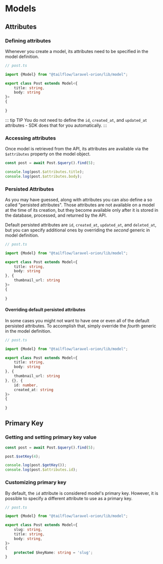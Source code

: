 # Models

## Attributes

### Defining attributes

Whenever you create a model, its attributes need to be specified in the model definition.

```typescript
// post.ts

import {Model} from "@tailflow/laravel-orion/lib/model";

export class Post extends Model<{
    title: string,
    body: string
}>
{
    
}
```

::: tip TIP
You do not need to define the `id`, `created_at`, and `updated_at` attributes - SDK does that for you automatically.
:::

### Accessing attributes

Once model is retrieved from the API, its attributes are available via the `$attributes` property on the model object.

```typescript
const post = await Post.$query().find(5);

console.log(post.$attributes.title);
console.log(post.$attributes.body);
```

### Persisted Attributes

As you may have guessed, along with attributes you can also define a so called "persisted attributes". Those attributes are not available on a model at the time of its creation, but they become available only after it is stored in the database, processed, and returned by the API.

Default persisted attributes are `id`, `created_at`, `updated_at`, and `deleted_at`, but you can specify additional ones by overriding the *second* generic in model definition.

```typescript
// post.ts

import {Model} from "@tailflow/laravel-orion/lib/model";

export class Post extends Model<{
    title: string,
    body: string
}, {
    thumbnail_url: string
}>
{
    
}
```

#### Overriding default persisted attributes

In some cases you might not want to have one or even all of the default persisted attributes. To accomplish that, simply override the *fourth* generic in the model definition.

```typescript
// post.ts

import {Model} from "@tailflow/laravel-orion/lib/model";

export class Post extends Model<{
    title: string,
    body: string
}, {
    thumbnail_url: string
}, {}, {
    id: number,
    created_at: string
}>
{
    
}
```

## Primary Key

### Getting and setting primary key value

```typescript
const post = await Post.$query().find(5);

post.$setKey(4);

console.log(post.$getKey()); 
console.log(post.$attributes.id);
```

### Customizing primary key

By default, the `id` attribute is considered model's primary key. However, it is possible to specify a different attribute to use as a primary key.

```typescript
// post.ts

import {Model} from "@tailflow/laravel-orion/lib/model";

export class Post extends Model<{
    slug: string,
    title: string,
    body: string,
}>
{
    protected $keyName: string = 'slug';
}
```